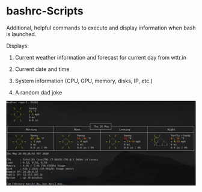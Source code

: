 # bashrc-Scripts
Additional, helpful commands to execute and display information when bash is launched.

Displays: 

1. Current weather information and forecast for current day from wttr.in

2. Current date and time

3. System information (CPU, GPU, memory, disks, IP, etc.)

4. A random dad joke

![screenshot](screenshot.png)